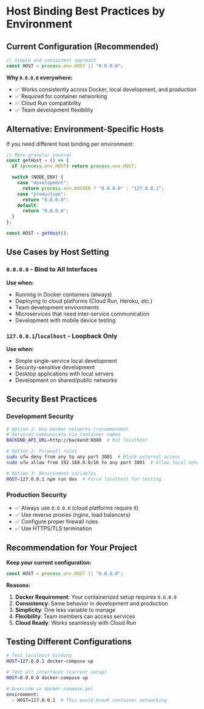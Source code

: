 # Host Binding Best Practices by Environment

## Current Configuration (Recommended)

```javascript
// Simple and consistent approach
const HOST = process.env.HOST || "0.0.0.0";
```

**Why `0.0.0.0` everywhere:**

- ✅ Works consistently across Docker, local development, and production
- ✅ Required for container networking
- ✅ Cloud Run compatibility
- ✅ Team development flexibility

## Alternative: Environment-Specific Hosts

If you need different host binding per environment:

```javascript
// More granular control
const getHost = () => {
  if (process.env.HOST) return process.env.HOST;

  switch (NODE_ENV) {
    case "development":
      return process.env.DOCKER ? "0.0.0.0" : "127.0.0.1";
    case "production":
      return "0.0.0.0";
    default:
      return "0.0.0.0";
  }
};

const HOST = getHost();
```

## Use Cases by Host Setting

### `0.0.0.0` - Bind to All Interfaces

**Use when:**

- Running in Docker containers (always)
- Deploying to cloud platforms (Cloud Run, Heroku, etc.)
- Team development environments
- Microservices that need inter-service communication
- Development with mobile device testing

### `127.0.0.1`/`localhost` - Loopback Only

**Use when:**

- Simple single-service local development
- Security-sensitive development
- Desktop applications with local servers
- Development on shared/public networks

## Security Best Practices

### Development Security

```bash
# Option 1: Use Docker networks (recommended)
# Services communicate via container names
BACKEND_API_URL=http://backend:8080  # Not localhost

# Option 2: Firewall rules
sudo ufw deny from any to any port 3001  # Block external access
sudo ufw allow from 192.168.0.0/16 to any port 3001  # Allow local network

# Option 3: Environment variables
HOST=127.0.0.1 npm run dev  # Force localhost for testing
```

### Production Security

- ✅ Always use `0.0.0.0` (cloud platforms require it)
- ✅ Use reverse proxies (nginx, load balancers)
- ✅ Configure proper firewall rules
- ✅ Use HTTPS/TLS termination

## Recommendation for Your Project

**Keep your current configuration:**

```javascript
const HOST = process.env.HOST || "0.0.0.0";
```

**Reasons:**

1. **Docker Requirement**: Your containerized setup requires `0.0.0.0`
2. **Consistency**: Same behavior in development and production
3. **Simplicity**: One less variable to manage
4. **Flexibility**: Team members can access services
5. **Cloud Ready**: Works seamlessly with Cloud Run

## Testing Different Configurations

```bash
# Test localhost binding
HOST=127.0.0.1 docker-compose up

# Test all interfaces (current setup)
HOST=0.0.0.0 docker-compose up

# Override in docker-compose.yml
environment:
  - HOST=127.0.0.1  # This would break container networking
```
